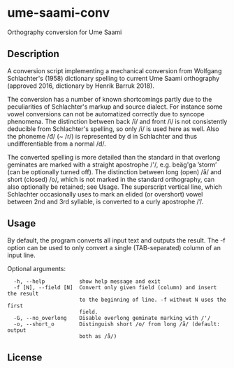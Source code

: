 # ume-saami-conv
Orthography conversion for Ume Saami

## Description

A conversion script implementing a mechanical conversion from Wolfgang Schlachter's (1958)
dictionary spelling to current Ume Saami orthography (approved 2016, dictionary by
Henrik Barruk 2018).

The conversion has a number of known shortcomings partly due to the peculiarities of
Schlachter's markup and source dialect.
For instance some vowel conversions can not be automatized correctly due to syncope phenomena.
The distinction between back /ï/ and front /i/ is not consistently deducible from Schlachter's 
spelling, so only /i/ is used here as well. 
Also the phoneme /đ/ (~ /r/) is represented by d in Schlachter and thus undifferentiable from 
a normal /d/.

The converted spelling is more detailed than the standard in that overlong geminates are
marked with a straight apostrophe /'/, e.g. beäg'ga ’storm’ (can be optionally turned off).
The distinction between long (open) /å/ and short (closed) /o/, which is not
marked in the standard orthography, can also optionally be retained; see Usage.
The superscript vertical line, which Schlachter occasionally uses to mark an elided 
(or overshort) vowel between 2nd and 3rd syllable, is converted to a curly apostrophe /’/.

## Usage

By default, the program converts all input text and outputs the result.
The -f option can be used to only convert a single (TAB-separated) column of an input line.

Optional arguments:
```
  -h, --help           show help message and exit
  -f [N], --field [N]  Convert only given field (column) and insert the result
                       to the beginning of line. -f without N uses the first
                       field.
  -G, --no_overlong    Disable overlong geminate marking with /'/
  -o, --short_o        Distinguish short /o/ from long /å/ (default: output
                       both as /å/)
```

## License

